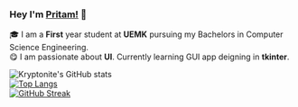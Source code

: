 ### Hey I'm [Pritam!](https://warmachine028.github.io) 🚀

🎓 I am a **First** year student at **UEMK** pursuing my Bachelors in Computer Science Engineering.  
😋 I am passionate about **UI**. Currently learning GUI app deigning in **tkinter**. 

![Kryptonite's GitHub stats](https://github-readme-stats.vercel.app/api?username=warmachine028&show_icons=true&theme=radical&hide_border=true) \
[![Top Langs](https://github-readme-stats.vercel.app/api/top-langs/?username=warmachine028&layout=compact&theme=radical&hide_border=true)](https://github.com/warmachine028) \
[![GitHub Streak](http://github-readme-streak-stats.herokuapp.com?user=warmachine028&theme=radical&hide_border=true)](https://git.io/streak-stats)
<!-- Actual text -->


